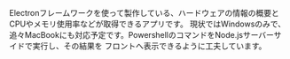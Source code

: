 
Electronフレームワークを使って製作している、ハードウェアの情報の概要とCPUやメモリ使用率などが取得できるアプリです。
現状ではWindowsのみで、追々MacBookにも対応予定です。PowershellのコマンドをNode.jsサーバーサイドで実行し、その結果を
フロントへ表示できるように工夫しています。
